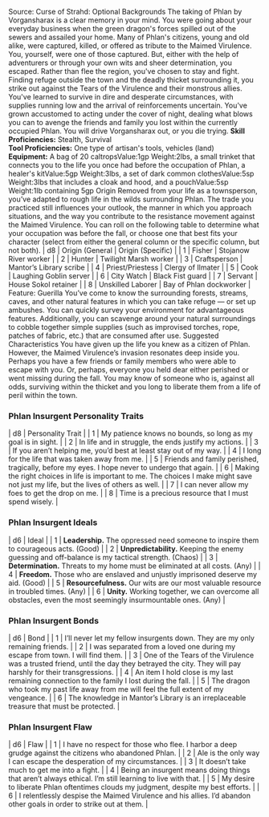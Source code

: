 Source: Curse of Strahd: Optional Backgrounds
The taking of Phlan by Vorgansharax is a clear memory in your mind. You were going about your everyday business when the green dragon's forces spilled out of the sewers and assailed your home. Many of Phlan's citizens, young and old alike, were captured, killed, or offered as tribute to the Maimed Virulence. You, yourself, were one of those captured. But, either with the help of adventurers or through your own wits and sheer determination, you escaped.
Rather than flee the region, you've chosen to stay and fight. Finding refuge outside the town and the deadly thicket surrounding it, you strike out against the Tears of the Virulence and their monstrous allies. You've learned to survive in dire and desperate circumstances, with supplies running low and the arrival of reinforcements uncertain. You've grown accustomed to acting under the cover of night, dealing what blows you can to avenge the friends and family you lost within the currently occupied Phlan. You will drive Vorgansharax out, or you die trying.
**Skill Proficiencies:** Stealth, Survival  
**Tool Proficiencies:** One type of artisan's tools, vehicles (land)  
**Equipment:** A bag of 20 caltropsValue:1gp Weight:2lbs, a small trinket that connects you to the life you once had before the occupation of Phlan, a healer's kitValue:5gp Weight:3lbs, a set of dark common clothesValue:5sp Weight:3lbs that includes a cloak and hood, and a pouchValue:5sp Weight:1lb containing 5gp
Origin
Removed from your life as a townsperson, you’ve adapted to rough life in the wilds surrounding Phlan. The trade you practiced still influences your outlook, the manner in which you approach situations, and the way you contribute to the resistance movement against the Maimed Virulence. You can roll on the following table to determine what your occupation was before the fall, or choose one that best fits your character (select from either the general column or the specific column, but not both).
| d8 | Origin (General | Origin (Specific) |
| 1 | Fisher | Stojanow River worker |
| 2 | Hunter | Twilight Marsh worker |
| 3 | Craftsperson | Mantor’s Library scribe |
| 4 | Priest/Priestess | Clergy of Ilmater |
| 5 | Cook | Laughing Goblin server |
| 6 | City Watch | Black Fist guard |
| 7 | Servant | House Sokol retainer |
| 8 | Unskilled Laborer | Bay of Phlan dockworker |
Feature: Guerilla
You’ve come to know the surrounding forests, streams, caves, and other natural features in which you can take refuge — or set up ambushes. You can quickly survey your environment for advantageous features. Additionally, you can scavenge around your natural surroundings to cobble together simple supplies (such as improvised torches, rope, patches of fabric, etc.) that are consumed after use.
Suggested Characteristics
You have given up the life you knew as a citizen of Phlan. However, the Maimed Virulence’s invasion resonates deep inside you. Perhaps you have a few friends or family members who were able to escape with you. Or, perhaps, everyone you held dear either perished or went missing during the fall. You may know of someone who is, against all odds, surviving within the thicket and you long to liberate them from a life of peril within the town.
### **Phlan Insurgent Personality Traits**
| d8 | Personality Trait |
| 1 | My patience knows no bounds, so long as my goal is in sight. |
| 2 | In life and in struggle, the ends justify my actions. |
| 3 | If you aren’t helping me, you’d best at least stay out of my way. |
| 4 | I long for the life that was taken away from me. |
| 5 | Friends and family perished, tragically, before my eyes. I hope never to undergo that again. |
| 6 | Making the right choices in life is important to me. The choices I make might save not just my life, but the lives of others as well. |
| 7 | I can never allow my foes to get the drop on me. |
| 8 | Time is a precious resource that I must spend wisely. |
### **Phlan Insurgent Ideals**
| d6 | Ideal |
| 1 | **Leadership.** The oppressed need someone to inspire them to courageous acts. (Good) |
| 2 | **Unpredictability.** Keeping the enemy guessing and off-balance is my tactical strength. (Chaos) |
| 3 | **Determination.** Threats to my home must be eliminated at all costs. (Any) |
| 4 | **Freedom.** Those who are enslaved and unjustly imprisoned deserve my aid. (Good) |
| 5 | **Resourcefulness.** Our wits are our most valuable resource in troubled times. (Any) |
| 6 | **Unity.** Working together, we can overcome all obstacles, even the most seemingly insurmountable ones. (Any) |
### **Phlan Insurgent Bonds**
| d6 | Bond |
| 1 | I’ll never let my fellow insurgents down. They are my only remaining friends. |
| 2 | I was separated from a loved one during my escape from town. I will find them. |
| 3 | One of the Tears of the Virulence was a trusted friend, until the day they betrayed the city. They will pay harshly for their transgressions. |
| 4 | An item I hold close is my last remaining connection to the family I lost during the fall. |
| 5 | The dragon who took my past life away from me will feel the full extent of my vengeance. |
| 6 | The knowledge in Mantor’s Library is an irreplaceable treasure that must be protected. |
### **Phlan Insurgent Flaw**
| d6 | Flaw |
| 1 | I have no respect for those who flee. I harbor a deep grudge against the citizens who abandoned Phlan. |
| 2 | Ale is the only way I can escape the desperation of my circumstances. |
| 3 | It doesn’t take much to get me into a fight. |
| 4 | Being an insurgent means doing things that aren’t always ethical. I’m still learning to live with that. |
| 5 | My desire to liberate Phlan oftentimes clouds my judgment, despite my best efforts. |
| 6 | I relentlessly despise the Maimed Virulence and his allies. I’d abandon other goals in order to strike out at them. |